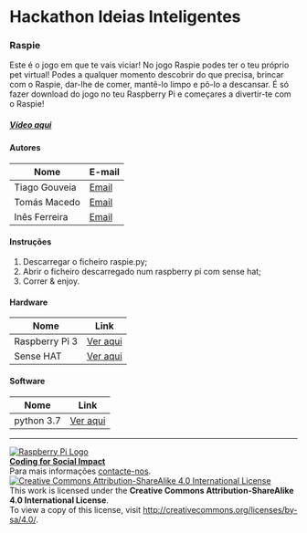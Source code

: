﻿# Hackathon Ideias Inteligentes

### Raspie

   Este é o jogo em que te vais viciar! No jogo Raspie podes ter o teu próprio pet virtual! Podes a qualquer momento descobrir do que precisa, brincar com o Raspie, dar-lhe de comer, mantê-lo limpo e pô-lo a descansar. É só fazer download do jogo no teu Raspberry Pi e começares a divertir-te com o Raspie!
  
##### [Vídeo aqui](https://drive.google.com/file/d/1rmFdDV4u0YOOFPh8j6nkveF6w22wdfmk/view)  
  
#### Autores  

|Nome  |E-mail  |  
|---|---|    
|Tiago Gouveia  |[Email](mailto:ti.gouveia21@gmail.com)  |  
|Tomás Macedo  |[Email](mailto:tomasmacedo14@gmail.com)  |  
|Inês Ferreira  |[Email](mailto:ines02ferreira@gmail.com)  |  

#### Instruções

1. Descarregar o ficheiro raspie.py;
2. Abrir o ficheiro descarregado num raspberry pi com sense hat;
3. Correr & enjoy.

#### Hardware  

|Nome  |Link  |  
|---|---|    
|Raspberry Pi 3  |[Ver aqui](http://www.raspberrypi.org)  |  
|Sense HAT | [Ver aqui](https://www.raspberrypi.org/products/sense-hat/) |

#### Software  

|Nome  |Link  |  
|---|---|    
|python 3.7  |[Ver aqui](https://www.python.org/downloads/)  |  


***  
[![Raspberry Pi Logo](https://upload.wikimedia.org/wikipedia/en/thumb/c/cb/Raspberry_Pi_Logo.svg/50px-Raspberry_Pi_Logo.svg.png)](http://raspberrypi.org)   
[**Coding for Social Impact**](http://codingforsocialimpact.fe.up.pt)  
Para mais informações [contacte-nos](mailto:hello@codingforsocialimpact.org).  
[![Creative Commons Attribution-ShareAlike 4.0 International License](https://licensebuttons.net/l/by-sa/4.0/88x31.png)](http://creativecommons.org/licenses/by-sa/4.0/)  
This work is licensed under the **Creative Commons Attribution-ShareAlike 4.0 International License**.  
To view a copy of this license, visit http://creativecommons.org/licenses/by-sa/4.0/.  
